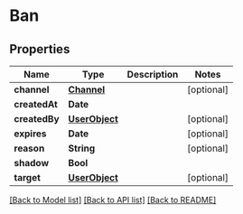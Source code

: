 # Ban

## Properties
Name | Type | Description | Notes
------------ | ------------- | ------------- | -------------
**channel** | [**Channel**](Channel.md) |  | [optional] 
**createdAt** | **Date** |  | 
**createdBy** | [**UserObject**](UserObject.md) |  | [optional] 
**expires** | **Date** |  | [optional] 
**reason** | **String** |  | [optional] 
**shadow** | **Bool** |  | 
**target** | [**UserObject**](UserObject.md) |  | [optional] 

[[Back to Model list]](../README.md#documentation-for-models) [[Back to API list]](../README.md#documentation-for-api-endpoints) [[Back to README]](../README.md)



